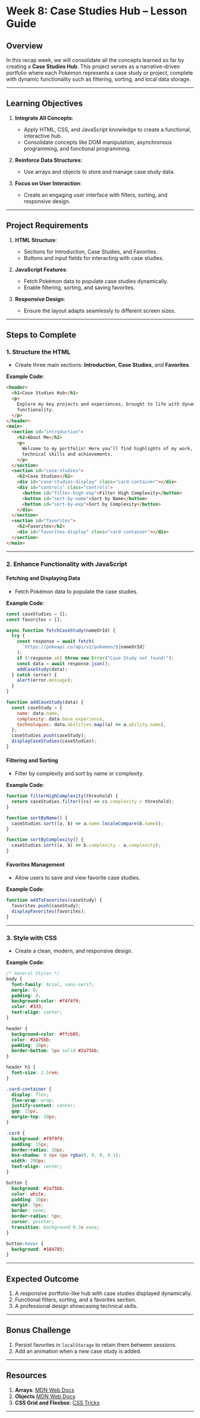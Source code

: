 # **Week 8: Case Studies Hub – Lesson Guide**

## **Overview**

In this recap week, we will consolidate all the concepts learned so far by creating a **Case Studies Hub**. This project serves as a narrative-driven portfolio where each Pokémon represents a case study or project, complete with dynamic functionality such as filtering, sorting, and local data storage.

---

## **Learning Objectives**

1. **Integrate All Concepts**:

   - Apply HTML, CSS, and JavaScript knowledge to create a functional, interactive hub.
   - Consolidate concepts like DOM manipulation, asynchronous programming, and functional programming.

2. **Reinforce Data Structures**:

   - Use arrays and objects to store and manage case study data.

3. **Focus on User Interaction**:
   - Create an engaging user interface with filters, sorting, and responsive design.

---

## **Project Requirements**

1. **HTML Structure**:

   - Sections for Introduction, Case Studies, and Favorites.
   - Buttons and input fields for interacting with case studies.

2. **JavaScript Features**:

   - Fetch Pokémon data to populate case studies dynamically.
   - Enable filtering, sorting, and saving favorites.

3. **Responsive Design**:
   - Ensure the layout adapts seamlessly to different screen sizes.

---

## **Steps to Complete**

### **1. Structure the HTML**

- Create three main sections: **Introduction**, **Case Studies**, and **Favorites**.

**Example Code**:

```html
<header>
  <h1>Case Studies Hub</h1>
  <p>
    Explore my key projects and experiences, brought to life with dynamic
    functionality.
  </p>
</header>
<main>
  <section id="introduction">
    <h2>About Me</h2>
    <p>
      Welcome to my portfolio! Here you’ll find highlights of my work, including
      technical skills and achievements.
    </p>
  </section>
  <section id="case-studies">
    <h2>Case Studies</h2>
    <div id="case-studies-display" class="card-container"></div>
    <div id="controls" class="controls">
      <button id="filter-high-exp">Filter High Complexity</button>
      <button id="sort-by-name">Sort by Name</button>
      <button id="sort-by-exp">Sort by Complexity</button>
    </div>
  </section>
  <section id="favorites">
    <h2>Favorites</h2>
    <div id="favorites-display" class="card-container"></div>
  </section>
</main>
```

---

### **2. Enhance Functionality with JavaScript**

#### **Fetching and Displaying Data**

- Fetch Pokémon data to populate the case studies.

**Example Code**:

```javascript
const caseStudies = [];
const favorites = [];

async function fetchCaseStudy(nameOrId) {
  try {
    const response = await fetch(
      `https://pokeapi.co/api/v2/pokemon/${nameOrId}`
    );
    if (!response.ok) throw new Error("Case Study not found!");
    const data = await response.json();
    addCaseStudy(data);
  } catch (error) {
    alert(error.message);
  }
}

function addCaseStudy(data) {
  const caseStudy = {
    name: data.name,
    complexity: data.base_experience,
    technologies: data.abilities.map((a) => a.ability.name),
  };
  caseStudies.push(caseStudy);
  displayCaseStudies(caseStudies);
}
```

#### **Filtering and Sorting**

- Filter by complexity and sort by name or complexity.

**Example Code**:

```javascript
function filterHighComplexity(threshold) {
  return caseStudies.filter((cs) => cs.complexity > threshold);
}

function sortByName() {
  caseStudies.sort((a, b) => a.name.localeCompare(b.name));
}

function sortByComplexity() {
  caseStudies.sort((a, b) => b.complexity - a.complexity);
}
```

#### **Favorites Management**

- Allow users to save and view favorite case studies.

**Example Code**:

```javascript
function addToFavorites(caseStudy) {
  favorites.push(caseStudy);
  displayFavorites(favorites);
}
```

---

### **3. Style with CSS**

- Create a clean, modern, and responsive design.

**Example Code**:

```css
/* General Styles */
body {
  font-family: Arial, sans-serif;
  margin: 0;
  padding: 0;
  background-color: #f4f4f9;
  color: #333;
  text-align: center;
}

header {
  background-color: #ffcb05;
  color: #2a75bb;
  padding: 20px;
  border-bottom: 5px solid #2a75bb;
}

header h1 {
  font-size: 2.5rem;
}

.card-container {
  display: flex;
  flex-wrap: wrap;
  justify-content: center;
  gap: 15px;
  margin-top: 20px;
}

.card {
  background: #f9f9f9;
  padding: 15px;
  border-radius: 10px;
  box-shadow: 0 4px 6px rgba(0, 0, 0, 0.1);
  width: 200px;
  text-align: center;
}

button {
  background: #2a75bb;
  color: white;
  padding: 10px;
  margin: 5px;
  border: none;
  border-radius: 5px;
  cursor: pointer;
  transition: background 0.3s ease;
}

button:hover {
  background: #184785;
}
```

---

## **Expected Outcome**

1. A responsive portfolio-like hub with case studies displayed dynamically.
2. Functional filters, sorting, and a favorites section.
3. A professional design showcasing technical skills.

---

## **Bonus Challenge**

1. Persist favorites in `localStorage` to retain them between sessions.
2. Add an animation when a new case study is added.

---

## **Resources**

1. **Arrays**: [MDN Web Docs](https://developer.mozilla.org/en-US/docs/Web/JavaScript/Reference/Global_Objects/Array)
2. **Objects** [MDN Web Docs](https://developer.mozilla.org/en-US/docs/Web/JavaScript/Reference/Global_Objects/Object)
3. **CSS Grid and Flexbox**: [CSS Tricks](https://css-tricks.com/)

---
